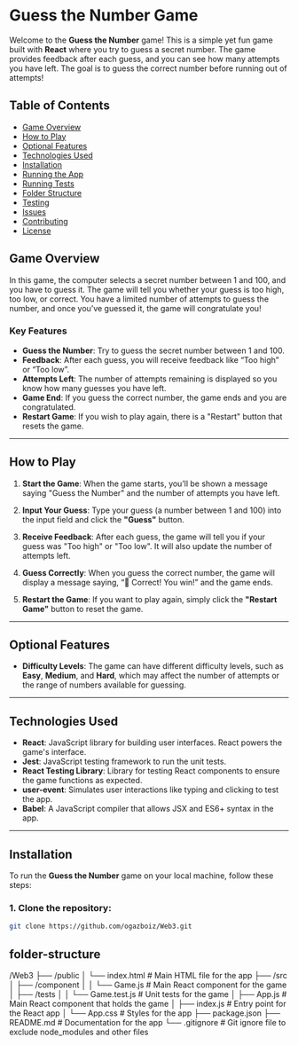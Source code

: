# Guess the Number Game

Welcome to the **Guess the Number** game! This is a simple yet fun game built with **React** where you try to guess a secret number. The game provides feedback after each guess, and you can see how many attempts you have left. The goal is to guess the correct number before running out of attempts!

## Table of Contents

- [Game Overview](#game-overview)
- [How to Play](#how-to-play)
- [Optional Features](#optional-features)
- [Technologies Used](#technologies-used)
- [Installation](#installation)
- [Running the App](#running-the-app)
- [Running Tests](#running-tests)
- [Folder Structure](#folder-structure)
- [Testing](#testing)
- [Issues](#issues)
- [Contributing](#contributing)
- [License](#license)

## Game Overview

In this game, the computer selects a secret number between 1 and 100, and you have to guess it. The game will tell you whether your guess is too high, too low, or correct. You have a limited number of attempts to guess the number, and once you’ve guessed it, the game will congratulate you!

### Key Features

- **Guess the Number**: Try to guess the secret number between 1 and 100.
- **Feedback**: After each guess, you will receive feedback like “Too high” or “Too low”.
- **Attempts Left**: The number of attempts remaining is displayed so you know how many guesses you have left.
- **Game End**: If you guess the correct number, the game ends and you are congratulated.
- **Restart Game**: If you wish to play again, there is a "Restart" button that resets the game.

---

## How to Play

1. **Start the Game**: When the game starts, you’ll be shown a message saying "Guess the Number" and the number of attempts you have left.
   
2. **Input Your Guess**: Type your guess (a number between 1 and 100) into the input field and click the **"Guess"** button.

3. **Receive Feedback**: After each guess, the game will tell you if your guess was "Too high" or "Too low". It will also update the number of attempts left.

4. **Guess Correctly**: When you guess the correct number, the game will display a message saying, “🎉 Correct! You win!” and the game ends.

5. **Restart the Game**: If you want to play again, simply click the **"Restart Game"** button to reset the game.

---

## Optional Features

- **Difficulty Levels**: The game can have different difficulty levels, such as **Easy**, **Medium**, and **Hard**, which may affect the number of attempts or the range of numbers available for guessing.
  

---

## Technologies Used

- **React**: JavaScript library for building user interfaces. React powers the game's interface.
- **Jest**: JavaScript testing framework to run the unit tests.
- **React Testing Library**: Library for testing React components to ensure the game functions as expected.
- **user-event**: Simulates user interactions like typing and clicking to test the app.
- **Babel**: A JavaScript compiler that allows JSX and ES6+ syntax in the app.

---

## Installation

To run the **Guess the Number** game on your local machine, follow these steps:

### 1. Clone the repository:

```bash
git clone https://github.com/ogazboiz/Web3.git
```

## folder-structure

/Web3
├── /public
│   └── index.html                # Main HTML file for the app
├── /src
│   ├── /component
│   │   └── Game.js               # Main React component for the game
│   ├── /tests
│   │   └── Game.test.js          # Unit tests for the game
│   ├── App.js                    # Main React component that holds the game
│   ├── index.js                  # Entry point for the React app
│   └── App.css                   # Styles for the app
├── package.json
├── README.md                     # Documentation for the app
└── .gitignore                    # Git ignore file to exclude node_modules and other files
